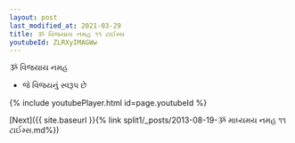 ```yaml
---
layout: post
last_modified_at: 2021-03-29
title: ૐ વિજયાય નમહ ૧૧ ટાઈમ્સ
youtubeId: ZLRXyIMAGWw
---
```

 
 
 ૐ વિજયાય નમહ  
 
 -  જે વિજયનું સ્વરૂપ છે 
 
  
 
  
 
 
 
 
 
 


{% include youtubePlayer.html id=page.youtubeId %}
 
[Next]({{ site.baseurl }}{% link  split1/_posts/2013-08-19-ૐ માધ્યમય નમહ ૧૧ ટાઈમ્સ.md%})
 
